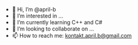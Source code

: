 - 👋 Hi, I’m @april-b
- 👀 I’m interested in ...
- 🌱 I’m currently learning C++ and C#
- 💞️ I’m looking to collaborate on ...
- 📫 How to reach me: kontakt.april.b@gmail.com

<!---
april-b/april-b is a ✨ special ✨ repository because its `README.md` (this file) appears on your GitHub profile.
You can click the Preview link to take a look at your changes.
--->
